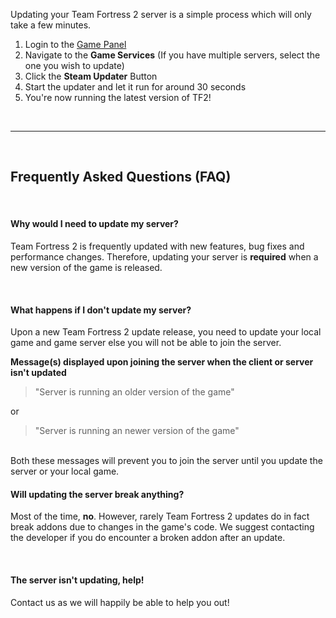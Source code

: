 Updating your Team Fortress 2 server is a simple process which will only take a few minutes.

 1. Login to the [Game Panel](https://gamepanel.hexanenetworks.com)
 2. Navigate to the **Game Services**
	(If you have multiple servers, select the one you wish to update)
 3. Click the **Steam Updater** Button
 4. Start the updater and let it run for around 30 seconds
 5. You're now running the latest version of TF2!

<br>

----------

<br>

## Frequently Asked Questions (FAQ)
<br>

#### Why would I need to update my server?
Team Fortress 2 is frequently updated with new features, bug fixes and performance changes. Therefore, updating your server is **required** when a new version of the game is released.

<br>

#### What happens if I don't update my server?
Upon a new Team Fortress 2 update release, you need to update your local game and game server else you will not be able to join the server. 

**Message(s) displayed upon joining the server when the client or server isn't updated**

> "Server is running an older version of the game"

or

> "Server is running an newer version of the game"

<br>
Both these messages will prevent you to join the server until you update the server or your local game.

<br>

#### Will updating the server break anything?
Most of the time, **no**. However, rarely Team Fortress 2 updates do in fact break addons due to changes in the game's code. We suggest contacting the developer if you do encounter a broken addon after an update. 

<br>

#### The server isn't updating, help!
Contact us as we will happily be able to help you out! 